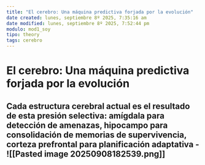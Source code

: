 ```yaml
---
title: "El cerebro: Una máquina predictiva forjada por la evolución"
date created: lunes, septiembre 8º 2025, 7:35:16 am
date modified: lunes, septiembre 8º 2025, 7:52:44 pm
modulo: mod1_soy
tipo: theory
tags: cerebro
---
```


# El cerebro: Una máquina predictiva forjada por la evolución

Cada estructura cerebral actual es el resultado de esta presión selectiva: amígdala para detección de amenazas, hipocampo para consolidación de memorias de supervivencia, corteza prefrontal para planificación adaptativa
	- ![[Pasted image 20250908182539.png]]
- 


